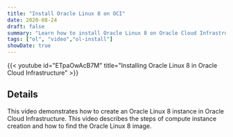 ```yaml
---
title: "Install Oracle Linux 8 on OCI"
date: 2020-08-24
draft: false
summary: "Learn how to install Oracle Linux 8 on Oracle Cloud Infrastructure."
tags: ["ol", "video","ol-install"]
showDate: true
---
```


{{< youtube id="ETpaOwAcB7M" title="Installing Oracle Linux 8 in Oracle Cloud Infrastructure" >}}

## Details

This video demonstrates how to create an Oracle Linux 8 instance in Oracle Cloud Infrastructure. This video describes the steps of compute instance creation and how to find the Oracle Linux 8 image.
